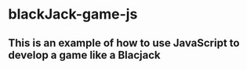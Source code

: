 ﻿# blackJack-game-js
## This is an example of how to use JavaScript to develop a game like a Blacjack
